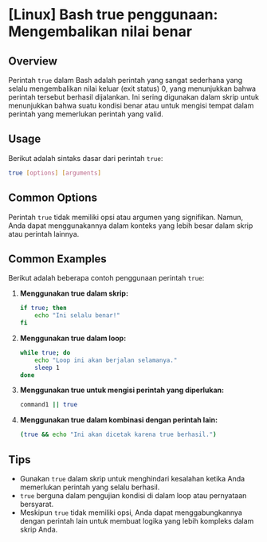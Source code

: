 # [Linux] Bash true penggunaan: Mengembalikan nilai benar

## Overview
Perintah `true` dalam Bash adalah perintah yang sangat sederhana yang selalu mengembalikan nilai keluar (exit status) 0, yang menunjukkan bahwa perintah tersebut berhasil dijalankan. Ini sering digunakan dalam skrip untuk menunjukkan bahwa suatu kondisi benar atau untuk mengisi tempat dalam perintah yang memerlukan perintah yang valid.

## Usage
Berikut adalah sintaks dasar dari perintah `true`:

```bash
true [options] [arguments]
```

## Common Options
Perintah `true` tidak memiliki opsi atau argumen yang signifikan. Namun, Anda dapat menggunakannya dalam konteks yang lebih besar dalam skrip atau perintah lainnya.

## Common Examples
Berikut adalah beberapa contoh penggunaan perintah `true`:

1. **Menggunakan true dalam skrip:**
   ```bash
   if true; then
       echo "Ini selalu benar!"
   fi
   ```

2. **Menggunakan true dalam loop:**
   ```bash
   while true; do
       echo "Loop ini akan berjalan selamanya."
       sleep 1
   done
   ```

3. **Menggunakan true untuk mengisi perintah yang diperlukan:**
   ```bash
   command1 || true
   ```

4. **Menggunakan true dalam kombinasi dengan perintah lain:**
   ```bash
   (true && echo "Ini akan dicetak karena true berhasil.")
   ```

## Tips
- Gunakan `true` dalam skrip untuk menghindari kesalahan ketika Anda memerlukan perintah yang selalu berhasil.
- `true` berguna dalam pengujian kondisi di dalam loop atau pernyataan bersyarat.
- Meskipun `true` tidak memiliki opsi, Anda dapat menggabungkannya dengan perintah lain untuk membuat logika yang lebih kompleks dalam skrip Anda.